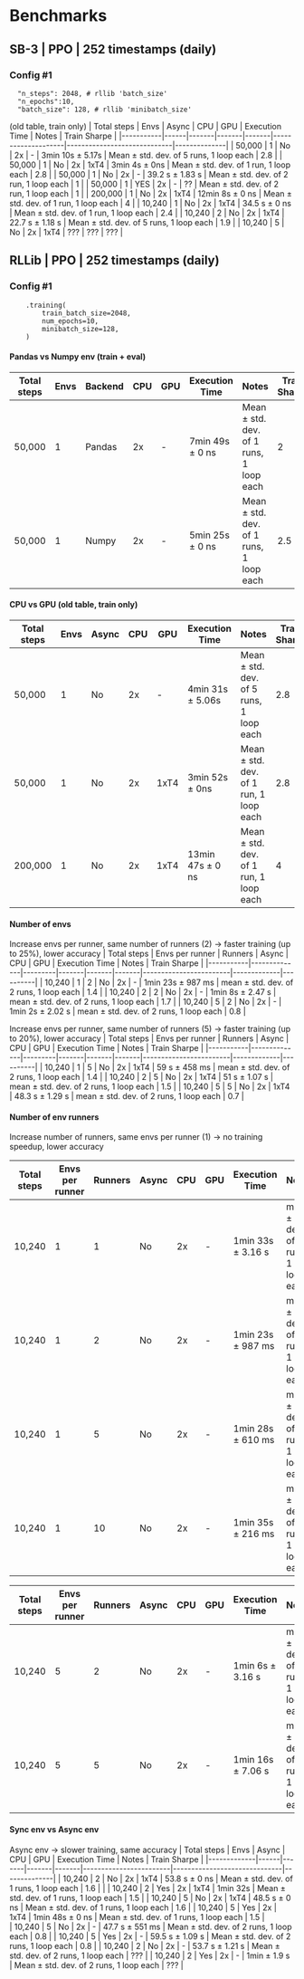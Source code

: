 # Benchmarks

## SB-3 | PPO | 252 timestamps (daily)

### Config #1
```
  "n_steps": 2048, # rllib 'batch_size'
  "n_epochs":10,
  "batch_size": 128, # rllib 'minibatch_size'
```

(old table, train only)
| Total steps | Envs | Async | CPU   | GPU   | Execution Time         | Notes                        | Train Sharpe |
|-----------|------|-------|-------|-------|--------------------|-----------------------------|--------------|
| 50,000    | 1    | No    | 2x    | -     | 3min 10s ± 5.17s    | Mean ± std. dev. of 5 runs, 1 loop each | 2.8          |
| 50,000   | 1    | No    | 2x    | 1xT4  | 3min 4s ± 0ns          | Mean ± std. dev. of 1 run, 1 loop each  | 2.8          |
| 50,000   | 1    | No    | 2x    | -     | 39.2 s ± 1.83 s        | Mean ± std. dev. of 2 run, 1 loop each  | 1            |
| 50,000  | 1    | YES   | 2x    | -     | ??                     | Mean ± std. dev. of 2 run, 1 loop each  | 1            |
| 200,000   | 1    | No    | 2x    | 1xT4  | 12min 8s ± 0 ns    | Mean ± std. dev. of 1 run, 1 loop each  | 4            |
| 10,240   | 1    | No    | 2x    | 1xT4  | 34.5 s ± 0 ns          | Mean ± std. dev. of 1 run, 1 loop each  | 2.4          |
| 10,240   | 2    | No    | 2x    | 1xT4  | 22.7 s ± 1.18 s        | Mean ± std. dev. of 5 runs, 1 loop each | 1.9          |
| 10,240    | 5    | No    | 2x    | 1xT4  | ???                    | ???                          | ???          |


##  RLLib | PPO | 252 timestamps (daily)

### Config #1
```
    .training(
        train_batch_size=2048,
        num_epochs=10,
        minibatch_size=128,
    )
```
#### Pandas vs Numpy env (train + eval)
| Total steps | Envs | Backend | CPU   | GPU   | Execution Time         | Notes                        | Train Sharpe |
|-------------|------|-------|-------|-------|------------------------|------------------------------|--------------|
| 50,000      | 1    | Pandas   | 2x    | -     | 7min 49s ± 0 ns   | Mean ± std. dev. of 1 runs, 1 loop each | 2    |
| 50,000      | 1    | Numpy    | 2x    | -     | 5min 25s ± 0 ns  | Mean ± std. dev. of 1 runs, 1 loop each | 2.5      |


#### CPU vs GPU (old table, train only)
| Total steps | Envs | Async | CPU   | GPU   | Execution Time         | Notes                        | Train Sharpe |
|-------------|------|-------|-------|-------|------------------------|------------------------------|--------------|
| 50,000      | 1    | No    | 2x    | -     | 4min 31s ± 5.06s   | Mean ± std. dev. of 5 runs, 1 loop each | 2.8   |
| 50,000      | 1    | No    | 2x    | 1xT4  | 3min 52s ± 0ns     | Mean ± std. dev. of 1 run, 1 loop each  | 2.8   |
| 200,000     | 1    | No    | 2x    | 1xT4  | 13min 47s ± 0 ns   | Mean ± std. dev. of 1 run, 1 loop each  | 4     |

#### Number of envs

Increase envs per runner, same number of runners (2) -> faster training (up to 25%), lower accuracy
| Total steps | Envs per runner | Runners | Async | CPU   | GPU   | Execution Time  | Notes     | Train Sharpe |
|-----------|--------------|---------|-------|-------|-------|------------------------|-------------|----------|
| 10,240    | 1    | 2  | No    | 2x    | -  | 1min 23s ± 987 ms   | mean ± std. dev. of 2 runs, 1 loop each  | 1.4  |
| 10,240    | 2    | 2  | No    | 2x    | -  | 1min 8s ± 2.47 s   | mean ± std. dev. of 2 runs, 1 loop each  | 1.7  |
| 10,240    | 5    | 2  | No    | 2x    | -  | 1min 2s ± 2.02 s  | mean ± std. dev. of 2 runs, 1 loop each  | 0.8  |

Increase envs per runner, same number of runners (5) -> faster training (up to 20%), lower accuracy
| Total steps | Envs per runner | Runners | Async | CPU   | GPU   | Execution Time  | Notes     | Train Sharpe |
|-----------|--------------|---------|-------|-------|-------|------------------------|-------------|----------|
| 10,240    | 1    | 5  | No    | 2x    | 1xT4  | 59 s ± 458 ms   | mean ± std. dev. of 2 runs, 1 loop each  | 1.4 |
| 10,240    | 2    | 5  | No    | 2x    | 1xT4  | 51 s ± 1.07 s   | mean ± std. dev. of 2 runs, 1 loop each  | 1.5 |
| 10,240    | 5    | 5  | No    | 2x    | 1xT4  | 48.3 s ± 1.29 s   | mean ± std. dev. of 2 runs, 1 loop each  | 0.7 |


#### Number of env runners

Increase number of runners, same envs per runner (1) -> no training speedup, lower accuracy

| Total steps | Envs per runner | Runners | Async | CPU   | GPU   | Execution Time  | Notes     | Train Sharpe |
|-----------|--------------|---------|-------|-------|-------|------------------------|-------------|----------|
| 10,240    | 1    | 1  | No    | 2x    | -  | 1min 33s ± 3.16 s   | mean ± std. dev. of 2 runs, 1 loop each  | 1.7  |
| 10,240    | 1    | 2  | No    | 2x    | -  | 1min 23s ± 987 ms   | mean ± std. dev. of 2 runs, 1 loop each  | 1.4  |
| 10,240    | 1    | 5  | No    | 2x    | -  | 1min 28s ± 610 ms   | mean ± std. dev. of 2 runs, 1 loop each  | 1.6 |
| 10,240    | 1    | 10 | No    | 2x    | -  | 1min 35s ± 216 ms   | mean ± std. dev. of 2 runs, 1 loop each  | 1.1 |

| Total steps | Envs per runner | Runners | Async | CPU   | GPU   | Execution Time  | Notes     | Train Sharpe |
|-----------|------|-----|-------|-------|-------|------------------------|-------------|----------|
| 10,240    | 5    | 2  | No    | 2x    | -  | 1min 6s ± 3.16 s   | mean ± std. dev. of 2 runs, 1 loop each  | 1.3 |
| 10,240    | 5    | 5  | No    | 2x    | -  | 1min 16s ± 7.06 s   | mean ± std. dev. of 2 runs, 1 loop each  | 0.9  |

#### Sync env vs Async env
Async env -> slower training, same accuracy
| Total steps | Envs | Async | CPU   | GPU   | Execution Time         | Notes                        | Train Sharpe |
|-------------|------|-------|-------|-------|------------------------|------------------------------|--------------|
| 10,240      | 2    | No    | 2x    | 1xT4  | 53.8 s ± 0 ns     | Mean ± std. dev. of 1 runs, 1 loop each | 1.6 |         |
| 10,240      | 2    | Yes    | 2x    | 1xT4  | 1min 32s        | Mean ± std. dev. of 1 runs, 1 loop each | 1.5 |
| 10,240      | 5    | No    | 2x    | 1xT4  | 48.5 s ± 0 ns        | Mean ± std. dev. of 1 runs, 1 loop each | 1.6 | 
| 10,240      | 5    |  Yes    | 2x    | 1xT4  | 1min 48s ± 0 ns   | Mean ± std. dev. of 1 runs, 1 loop each | 1.5 |         
| 10,240      | 5    | No    | 2x    | -     | 47.7 s ± 551 ms    | Mean ± std. dev. of 2 runs, 1 loop each | 0.8          |
| 10,240      | 5    | Yes   | 2x    | -     | 59.5 s ± 1.09 s  | Mean ± std. dev. of 2 runs, 1 loop each | 0.8          |
| 10,240      | 2    | No    | 2x    | -     | 53.7 s ± 1.21 s    | Mean ± std. dev. of 2 runs, 1 loop each | ???         |
| 10,240      | 2    | Yes   | 2x    | -     | 1min ± 1.9 s     | Mean ± std. dev. of 2 runs, 1 loop each | ???          |




